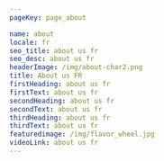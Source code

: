 ```yaml
---
pageKey: page_about

name: about
locale: fr
seo_title: about us fr
seo_desc: about us fr
headerImage: /img/about-char2.png
title: About us FR
firstHeading: about us fr
firstText: about us fr
secondHeading: about us fr
secondText: about us fr
thirdHeading: about us fr
thirdText: about us fr
featuredimage: /img/flavor_wheel.jpg
videoLink: about us fr
---
```

